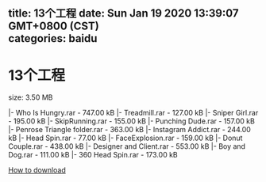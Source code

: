 
title: 13个工程
date: Sun Jan 19 2020 13:39:07 GMT+0800 (CST)    
categories: baidu
---

# 13个工程
size: 3.50 MB
 
 
|- Who Is Hungry.rar - 747.00 kB
|- Treadmill.rar - 127.00 kB
|- Sniper Girl.rar - 195.00 kB
|- SkipRunning.rar - 155.00 kB
|- Punching Dude.rar - 157.00 kB
|- Penrose Triangle folder.rar - 363.00 kB
|- Instagram Addict.rar - 244.00 kB
|- Head Spin.rar - 77.00 kB
|- FaceExplosion.rar - 159.00 kB
|- Donut Couple.rar - 438.00 kB
|- Designer and Client.rar - 553.00 kB
|- Boy and Dog.rar - 111.00 kB
|- 360 Head Spin.rar - 173.00 kB

[How to download](https://bpcam.bemobtrk.com/go/2ceec3aa-1ca2-46d6-b9ff-aaa5c184517c?jno=4079)
